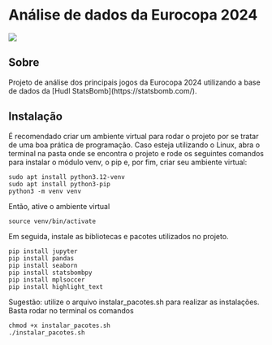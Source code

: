 <h1>Análise de dados da Eurocopa 2024</h1>
<p>
<img src="https://img.shields.io/badge/status-em%20desenvolvimento-green"</>
</p>
<h2>Sobre</h2>
<p>Projeto de análise dos principais jogos da Eurocopa 2024 utilizando a base de dados da [Hudl StatsBomb](https://statsbomb.com/).</p>
<h2>Instalação</h2>

É recomendado criar um ambiente virtual para rodar o projeto por se tratar de uma boa prática de programação. 
Caso esteja utilizando o Linux, abra o terminal na pasta onde se encontra o projeto e rode os seguintes comandos para instalar o módulo venv, o pip e, por fim, criar seu ambiente virtual:

```
sudo apt install python3.12-venv
sudo apt install python3-pip
python3 -m venv venv
```
Então, ative o ambiente virtual

```
source venv/bin/activate
```
Em seguida, instale as bibliotecas e pacotes utilizados no projeto. 

```
pip install jupyter
pip install pandas
pip install seaborn
pip install statsbombpy
pip install mplsoccer
pip install highlight_text

```

Sugestão: utilize o arquivo instalar_pacotes.sh para realizar as instalações. 
Basta rodar no terminal os comandos

```
chmod +x instalar_pacotes.sh
./instalar_pacotes.sh
```
